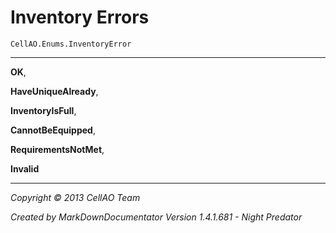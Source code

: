 # Inventory Errors #
`CellAO.Enums.InventoryError`  

----------


**OK**,

**HaveUniqueAlready**,

**InventoryIsFull**,

**CannotBeEquipped**,

**RequirementsNotMet**,

**Invalid**


----------

*Copyright © 2013 CellAO Team*

*Created by MarkDownDocumentator Version 1.4.1.681 - Night Predator*


